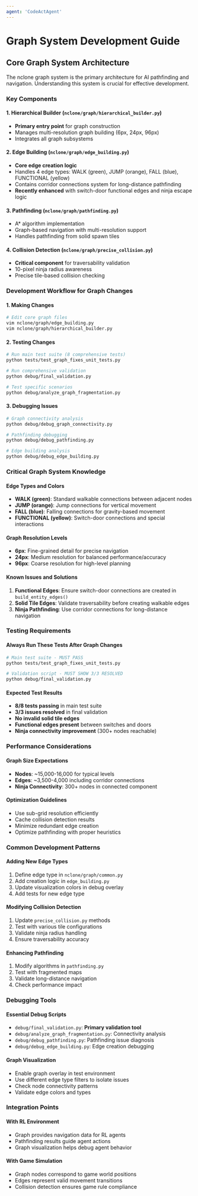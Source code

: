 ```yaml
---
agent: 'CodeActAgent'
---
```


# Graph System Development Guide

## Core Graph System Architecture

The nclone graph system is the primary architecture for AI pathfinding and navigation. Understanding this system is crucial for effective development.

### Key Components

#### 1. Hierarchical Builder (`nclone/graph/hierarchical_builder.py`)
- **Primary entry point** for graph construction
- Manages multi-resolution graph building (6px, 24px, 96px)
- Integrates all graph subsystems

#### 2. Edge Building (`nclone/graph/edge_building.py`)
- **Core edge creation logic**
- Handles 4 edge types: WALK (green), JUMP (orange), FALL (blue), FUNCTIONAL (yellow)
- Contains corridor connections system for long-distance pathfinding
- **Recently enhanced** with switch-door functional edges and ninja escape logic

#### 3. Pathfinding (`nclone/graph/pathfinding.py`)
- A* algorithm implementation
- Graph-based navigation with multi-resolution support
- Handles pathfinding from solid spawn tiles

#### 4. Collision Detection (`nclone/graph/precise_collision.py`)
- **Critical component** for traversability validation
- 10-pixel ninja radius awareness
- Precise tile-based collision checking

### Development Workflow for Graph Changes

#### 1. Making Changes
```bash
# Edit core graph files
vim nclone/graph/edge_building.py
vim nclone/graph/hierarchical_builder.py
```

#### 2. Testing Changes
```bash
# Run main test suite (8 comprehensive tests)
python tests/test_graph_fixes_unit_tests.py

# Run comprehensive validation
python debug/final_validation.py

# Test specific scenarios
python debug/analyze_graph_fragmentation.py
```

#### 3. Debugging Issues
```bash
# Graph connectivity analysis
python debug/debug_graph_connectivity.py

# Pathfinding debugging
python debug/debug_pathfinding.py

# Edge building analysis
python debug/debug_edge_building.py
```

### Critical Graph System Knowledge

#### Edge Types and Colors
- **WALK (green)**: Standard walkable connections between adjacent nodes
- **JUMP (orange)**: Jump connections for vertical movement
- **FALL (blue)**: Falling connections for gravity-based movement  
- **FUNCTIONAL (yellow)**: Switch-door connections and special interactions

#### Graph Resolution Levels
- **6px**: Fine-grained detail for precise navigation
- **24px**: Medium resolution for balanced performance/accuracy
- **96px**: Coarse resolution for high-level planning

#### Known Issues and Solutions
1. **Functional Edges**: Ensure switch-door connections are created in `build_entity_edges()`
2. **Solid Tile Edges**: Validate traversability before creating walkable edges
3. **Ninja Pathfinding**: Use corridor connections for long-distance navigation

### Testing Requirements

#### Always Run These Tests After Graph Changes
```bash
# Main test suite - MUST PASS
python tests/test_graph_fixes_unit_tests.py

# Validation script - MUST SHOW 3/3 RESOLVED
python debug/final_validation.py
```

#### Expected Test Results
- **8/8 tests passing** in main test suite
- **3/3 issues resolved** in final validation
- **No invalid solid tile edges**
- **Functional edges present** between switches and doors
- **Ninja connectivity improvement** (300+ nodes reachable)

### Performance Considerations

#### Graph Size Expectations
- **Nodes**: ~15,000-16,000 for typical levels
- **Edges**: ~3,500-4,000 including corridor connections
- **Ninja Connectivity**: 300+ nodes in connected component

#### Optimization Guidelines
- Use sub-grid resolution efficiently
- Cache collision detection results
- Minimize redundant edge creation
- Optimize pathfinding with proper heuristics

### Common Development Patterns

#### Adding New Edge Types
1. Define edge type in `nclone/graph/common.py`
2. Add creation logic in `edge_building.py`
3. Update visualization colors in debug overlay
4. Add tests for new edge type

#### Modifying Collision Detection
1. Update `precise_collision.py` methods
2. Test with various tile configurations
3. Validate ninja radius handling
4. Ensure traversability accuracy

#### Enhancing Pathfinding
1. Modify algorithms in `pathfinding.py`
2. Test with fragmented maps
3. Validate long-distance navigation
4. Check performance impact

### Debugging Tools

#### Essential Debug Scripts
- `debug/final_validation.py`: **Primary validation tool**
- `debug/analyze_graph_fragmentation.py`: Connectivity analysis
- `debug/debug_pathfinding.py`: Pathfinding issue diagnosis
- `debug/debug_edge_building.py`: Edge creation debugging

#### Graph Visualization
- Enable graph overlay in test environment
- Use different edge type filters to isolate issues
- Check node connectivity patterns
- Validate edge colors and types

### Integration Points

#### With RL Environment
- Graph provides navigation data for RL agents
- Pathfinding results guide agent actions
- Graph visualization helps debug agent behavior

#### With Game Simulation
- Graph nodes correspond to game world positions
- Edges represent valid movement transitions
- Collision detection ensures game rule compliance